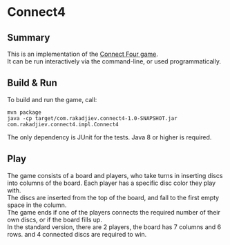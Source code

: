 # Connect4

## Summary
This is an implementation of the [Connect Four game](https://en.wikipedia.org/wiki/Connect_Four).\
It can be run interactively via the command-line, or used programmatically.

## Build & Run
To build and run the game, call:

```
mvn package
java -cp target/com.rakadjiev.connect4-1.0-SNAPSHOT.jar com.rakadjiev.connect4.impl.Connect4
```

The only dependency is JUnit for the tests.
Java 8 or higher is required.

## Play
The game consists of a board and players, who take turns in inserting discs into columns of the board. Each player has a specific disc color they play with.\
The discs are inserted from the top of the board, and fall to the first empty space in the column.\
The game ends if one of the players connects the required number of their own discs, or if the board fills up.\
In the standard version, there are 2 players, the board has 7 columns and 6 rows. and 4 connected discs are required to win. 
